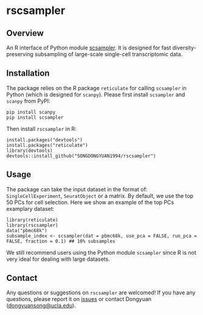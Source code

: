 # rscsampler

## Overview
An R interface of Python module [scsampler](https://github.com/SONGDONGYUAN1994/scsampler). It is designed for fast diversity-preserving subsampling of large-scale single-cell transcriptomic data.

## Installation
The package relies on the R package `reticulate` for calling `scsampler` in Python (which is designed for `scanpy`).
Please first install `scsampler` and `scanpy` from PyPI:
```{python}
pip install scanpy
pip install scsampler
```
Then install `rscsampler` in R:
```{r}
install.packages("devtools")
install.packages("reticulate")
library(devtools)
devtools::install_github("SONGDONGYUAN1994/rscsampler")
```
## Usage
The package can take the input dataset in the format of: `SingleCellExperiment`, `SeuratObject` or a matrix. By default, we use the top 50 PCs for cell selection. Here
we show an example of the top PCs examplary dataset:
```{r}
library(reticulate)
library(rscsampler)
data("pbmc68k")
subsample_index <- scsampler(dat = pbmc68k, use_pca = FALSE, run_pca = FALSE, fraction = 0.1) ## 10% subsamples
```
We still recommend users using the Python module `scsampler` since R is not very ideal for dealing with large datasets.

## Contact
Any questions or suggestions on `rscsampler` are welcomed! If you have any questions, please report it on [issues](https://github.com/SONGDONGYUAN1994/rscsampler/issues) or contact Dongyuan (<dongyuansong@ucla.edu>).
